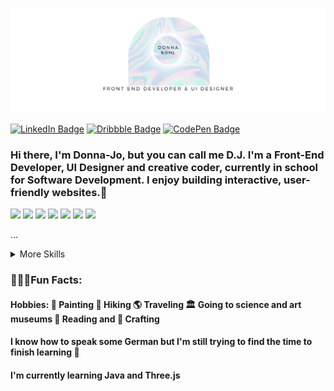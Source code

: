 <img src='bannergithub.png'></img>


[![LinkedIn Badge](https://img.shields.io/badge/LinkedIn-Profile-informational?style=flat&logo=linkedin&logoColor=white&color=FF5AE4)](https://www.linkedin.com/in/djbohl/)
[![Dribbble Badge](https://img.shields.io/badge/Dribbble-Profile-informational?style=flat&logo=dribbble&logoColor=white&color=FF5AE4)](https://www.dribbble.com/donnabohldesign/)
[![CodePen Badge](https://img.shields.io/badge/CodePen-Profile-informational?style=flat&logo=codepen&logoColor=white&color=FF5AE4)](https://codepen.io/donnabohl)

### Hi there, I'm Donna-Jo, but you can call me D.J. I'm a Front-End Developer, UI Designer and creative coder, currently in school for Software Development. I enjoy building interactive, user-friendly websites.👋

![](https://img.shields.io/badge/Code-Angular-informational?style=flat&logo=Angular&logoColor=white&color=00C5DC)
![](https://img.shields.io/badge/Code-React-informational?style=flat&logo=react&logoColor=white&color=00C5DC)
![](https://img.shields.io/badge/Code-Vue-informational?style=flat&logo=vue.js&logoColor=white&color=00C5DC)
![](https://img.shields.io/badge/Code-JavaScript-informational?style=flat&logo=Javascript&logoColor=white&color=00C5DC)
![](https://img.shields.io/badge/Code-TypeScript-informational?style=flat&logo=Typescript&logoColor=white&color=00C5DC)
![](https://img.shields.io/badge/Code-Java-informational?style=flat&logo=Java&logoColor=white&color=00C5DC)
![](https://img.shields.io/badge/Code-MongoDB-informational?style=flat&logo=mongodb&logoColor=white&color=00C5DC)

...

<details>
<summary>More Skills</summary>

![](https://img.shields.io/badge/Style-Bootstrap-informational?style=flat&logo=Bootstrap&logoColor=white&color=00C5DC)
![](https://img.shields.io/badge/Style-Bootstrap-informational?style=flat&logo=Bootstrap&logoColor=white&color=00C5DC)
![](https://img.shields.io/badge/Style-CSS-informational?style=flat&logo=css3&logoColor=white&color=00C5DC)
![](https://img.shields.io/badge/Style-Tailwind-informational?style=flat&logo=Tailwind-CSS&logoColor=white&color=00C5DC)
![](https://img.shields.io/badge/Style-Sass-informational?style=flat&logo=Sass&logoColor=white&color=00C5DC)
  
![](https://img.shields.io/badge/Tools-Netlify-informational?style=flat&logo=netlify&logoColor=white&color=00C5DC)
![](https://img.shields.io/badge/Tools-Vercel-informational?style=flat&logo=vercel&logoColor=white&color=00C5DC)
![](https://img.shields.io/badge/Tools-NPM-informational?style=flat&logo=npm&logoColor=white&color=00C5DC)
![](https://img.shields.io/badge/Tools-Node.js-informational?style=flat&logo=Nodejs&logoColor=white&color=00C5DC)
![](https://img.shields.io/badge/Tools-Figma-informational?style=flat&logo=figma&logoColor=white&color=00C5DC)
![](https://img.shields.io/badge/Tools-AfterEffects-informational?style=flat&logo=Adobe-After-Effects&logoColor=white&color=00C5DC)
![](https://img.shields.io/badge/Tools-Photoshop-informational?style=flat&logo=Adobe-Photoshop&logoColor=white&color=00C5DC)
![](https://img.shields.io/badge/Tools-Illustrator-informational?style=flat&logo=Adobe-Illustrator&logoColor=white&color=00C5DC)
![](https://img.shields.io/badge/Tools-AdobeXD-informational?style=flat&logo=adobexd&logoColor=white&color=00C5DC)
![](https://img.shields.io/badge/Tools-FramerMotion-informational?style=flat&logo=FramerMotion&logoColor=white&color=00C5DC)




...
</details>

### 👱🏻‍♀️Fun Facts:
#### Hobbies:  🎨 Painting 🧗 Hiking 🌎 Traveling 🏛 Going to science and art museums 📖 Reading and 🧵 Crafting
#### I know how to speak some German but I'm still trying to find the time to finish learning 🤪
#### I'm currently learning Java and Three.js


